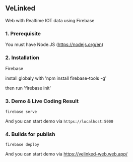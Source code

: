 ## VeLinked
Web with Realtime IOT data using Firebase

### 1. Prerequisite

You must have Node.JS (https://nodejs.org/en)

### 2. Installation

Firebase

install globaly with 'npm install firebase-tools -g'

then run 'firebase init'

### 3. Demo & Live Coding Result

```
firebase serve
```

And you can start demo via `https://localhost:5000`


### 4. Builds for publish

```
firebase deploy
```

And you can start demo via https://velinked-web.web.app/



